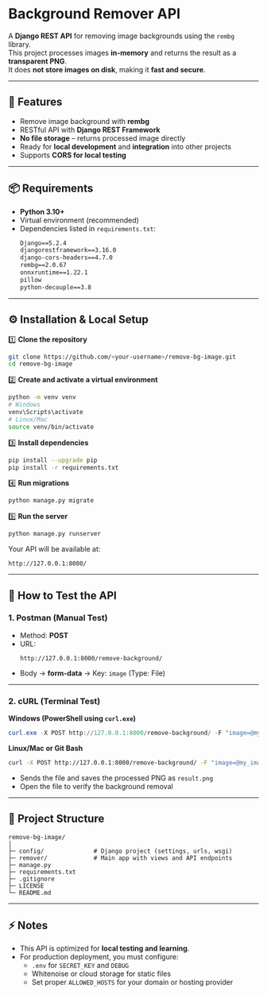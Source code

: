 # Background Remover API

A **Django REST API** for removing image backgrounds using the `rembg` library.  
This project processes images **in-memory** and returns the result as a **transparent PNG**.  
It does **not store images on disk**, making it **fast and secure**.

---

## 🚀 Features
- Remove image background with **rembg**
- RESTful API with **Django REST Framework**
- **No file storage** – returns processed image directly
- Ready for **local development** and **integration** into other projects
- Supports **CORS for local testing**

---

## 📦 Requirements
- **Python 3.10+**
- Virtual environment (recommended)
- Dependencies listed in `requirements.txt`:
  ```txt
  Django==5.2.4
  djangorestframework==3.16.0
  django-cors-headers==4.7.0
  rembg==2.0.67
  onnxruntime==1.22.1
  pillow
  python-decouple==3.8
  ```

---

## ⚙️ Installation & Local Setup

1️⃣ **Clone the repository**
```bash
git clone https://github.com/<your-username>/remove-bg-image.git
cd remove-bg-image
```

2️⃣ **Create and activate a virtual environment**
```bash
python -m venv venv
# Windows
venv\Scripts\activate
# Linux/Mac
source venv/bin/activate
```

3️⃣ **Install dependencies**
```bash
pip install --upgrade pip
pip install -r requirements.txt
```

4️⃣ **Run migrations**
```bash
python manage.py migrate
```

5️⃣ **Run the server**
```bash
python manage.py runserver
```

Your API will be available at:
```
http://127.0.0.1:8000/
```

---

## 🧪 How to Test the API

### 1. Postman (Manual Test)
- Method: **POST**
- URL:
  ```
  http://127.0.0.1:8000/remove-background/
  ```
- Body → **form-data** → Key: `image` (Type: File)

---

### 2. cURL (Terminal Test)

**Windows (PowerShell using `curl.exe`)**
```powershell
curl.exe -X POST http://127.0.0.1:8000/remove-background/ -F "image=@my_image.jpg" -o result.png
```

**Linux/Mac or Git Bash**
```bash
curl -X POST http://127.0.0.1:8000/remove-background/ -F "image=@my_image.jpg" --output result.png
```

- Sends the file and saves the processed PNG as `result.png`
- Open the file to verify the background removal

---

## 📂 Project Structure
```
remove-bg-image/
│
├─ config/              # Django project (settings, urls, wsgi)
├─ remover/             # Main app with views and API endpoints
├─ manage.py
├─ requirements.txt
├─ .gitignore
├─ LICENSE
└─ README.md
```

---

## ⚡ Notes
- This API is optimized for **local testing and learning**.
- For production deployment, you must configure:
  - `.env` for `SECRET_KEY` and `DEBUG`
  - Whitenoise or cloud storage for static files
  - Set proper `ALLOWED_HOSTS` for your domain or hosting provider
